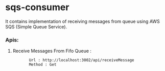 # sqs-consumer
It contains implementation of receiving messages from queue using  AWS SQS (Simple Queue Service).


### Apis: 

1. Receive Messages From Fifo Queue : 



              Url : http://localhost:3002/api/receiveMessage
              Method : Get 
 
